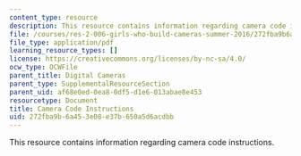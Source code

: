 ```yaml
---
content_type: resource
description: This resource contains information regarding camera code instructions.
file: /courses/res-2-006-girls-who-build-cameras-summer-2016/272fba9b6a453e08e37b650a5d6acdbb_MITRES_2_006SUM16_Cam_Code.pdf
file_type: application/pdf
learning_resource_types: []
license: https://creativecommons.org/licenses/by-nc-sa/4.0/
ocw_type: OCWFile
parent_title: Digital Cameras
parent_type: SupplementalResourceSection
parent_uid: af68e0ed-0ea8-0df5-d1e6-013abae8e453
resourcetype: Document
title: Camera Code Instructions
uid: 272fba9b-6a45-3e08-e37b-650a5d6acdbb
---
```

This resource contains information regarding camera code instructions.